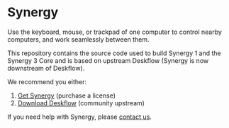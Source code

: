 # Synergy

Use the keyboard, mouse, or trackpad of one computer to control nearby computers, and work seamlessly between them.

This repository contains the source code used to build Synergy 1 and the Synergy 3 Core
and is based on upstream Deskflow (Synergy is now downstream of Deskflow).

We recommend you either:
1. [Get Synergy](https://symless.com/synergy) (purchase a license)
3. [Download Deskflow](https://deskflow.org) (community upstream)

If you need help with Synergy, please [contact us](https://symless.com/synergy/contact).
